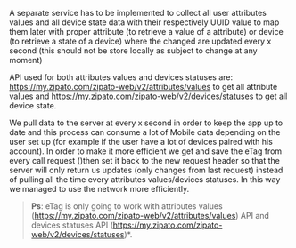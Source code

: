 A separate service has to be implemented to collect all user attributes values and all device state data with their respectively UUID value to map them later with proper attribute (to retrieve a value of a attribute) or device (to retrieve a state of a device) where the changed are updated every x second (this should not be store locally as subject to change at any moment) 

API used for both attributes values and devices statuses are: 
https://my.zipato.com/zipato-web/v2/attributes/values to get all attribute values and https://my.zipato.com/zipato-web/v2/devices/statuses to get all device state. 

We pull data to the server at every x second in order to keep the app up to date and this process can consume a lot of Mobile data depending on the user set up (for example if the user have a lot of devices paired with his account). In order to make it more efficient we get and save the eTag from every call request ()then set it back to the new request header so that the server will only return us updates (only changes from last request) instead of pulling all the time every attributes values/devices statuses. In this way we managed to use the network more efficiently. 

> __Ps__: eTag is only going to work with attributes values (https://my.zipato.com/zipato-web/v2/attributes/values) API and      devices statuses API (https://my.zipato.com/zipato-web/v2/devices/statuses)*. 
 
